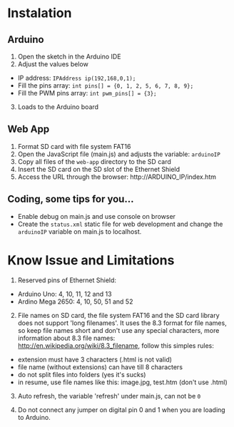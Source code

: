 # Instalation

## Arduino

1. Open the sketch in the Arduino IDE
2. Adjust the values below
  * IP address: `IPAddress ip(192,168,0,1);`
  * Fill the pins array: `int pins[] = {0, 1, 2, 5, 6, 7, 8, 9};`
  * Fill the PWM pins array: `int pwm_pins[] = {3};`
3. Loads to the Arduino board

## Web App

1. Format SD card with file system FAT16
2. Open the JavaScript file (main.js) and adjusts the variable: `arduinoIP`
3. Copy all files of the `web-app` directory to the SD card
4. Insert the SD card on the SD slot of the Ethernet Shield
5. Access the URL through the browser: http://ARDUINO_IP/index.htm

## Coding, some tips for you...

* Enable debug on main.js and use console on browser
* Create the `status.xml` static file for web development and change the
`arduinoIP` variable on main.js to localhost.

# Know Issue and Limitations

1. Reserved pins of Ethernet Shield:
  * Arduino Uno: 4, 10, 11, 12 and 13
  * Ardino Mega 2650: 4, 10, 50, 51 and 52

2. File names on SD card, the file system FAT16 and the SD card library does not
support 'long filenames'. It uses the 8.3 format for file names, so keep file
names short and don't use any special characters, more information about 8.3
file names: http://en.wikipedia.org/wiki/8.3_filename, follow this simples rules:
  * extension must have 3 characters (.html is not valid)
  * file name (without extensions) can have till 8 characters
  * do not split files into folders (yes it's sucks)
  * in resume, use file names like this: image.jpg, test.htm (don't use .html)

3. Auto refresh, the variable 'refresh' under main.js, can not be `0`

4. Do not connect any jumper on digital pin 0 and 1 when you are loading to Arduino.

